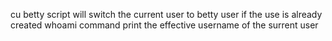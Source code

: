 cu betty script will switch the current user to betty user if the use is already created
whoami command print the effective username of the surrent user
